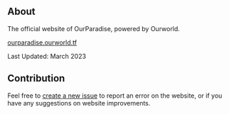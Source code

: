 ## About

The official website of OurParadise, powered by Ourworld.

[ourparadise.ourworld.tf](ourparadise.ourworld.tf)

Last Updated: March 2023

## Contribution

Feel free to [create a new issue](https://github.com/ourworld-tsc/www_ourparadise/issues) to report an error on the website, or if you have any suggestions on website improvements. 

